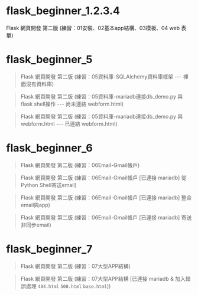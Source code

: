 ﻿# flask_beginner_1.2.3.4
Flask 網頁開發 第二版 (練習：01安裝、02基本app結構、03模板、04 web 表單)

# flask_beginner_5
> Flask 網頁開發 第二版 (練習：05資料庫-SQLAlchemy資料庫框架 --- 裡面沒有資料庫)

> Flask 網頁開發 第二版 (練習：05資料庫-mariadb連接db_demo.py 與 flask shell操作 --- 尚未連結 webform.html)

> Flask 網頁開發 第二版 (練習：05資料庫-mariadb連接db_demo.py 與 webform.html --- 已連結 webform.html)

# flask_beginner_6
> Flask 網頁開發 第二版 (練習：06Email-Gmail帳戶)

> Flask 網頁開發 第二版 (練習：06Email-Gmail帳戶 [已連接 mariadb] 從Python Shell寄送email)

> Flask 網頁開發 第二版 (練習：06Email-Gmail帳戶 [已連接 mariadb] 整合email與app)

> Flask 網頁開發 第二版 (練習：06Email-Gmail帳戶 [已連接 mariadb] 寄送非同步email)

# flask_beginner_7
> Flask 網頁開發 第二版 (練習：07大型APP結構)

> Flask 網頁開發 第二版 (練習：07大型APP結構 [已連接 mariadb & 加入錯誤處理 `404.html` `500.html` `base.html`])